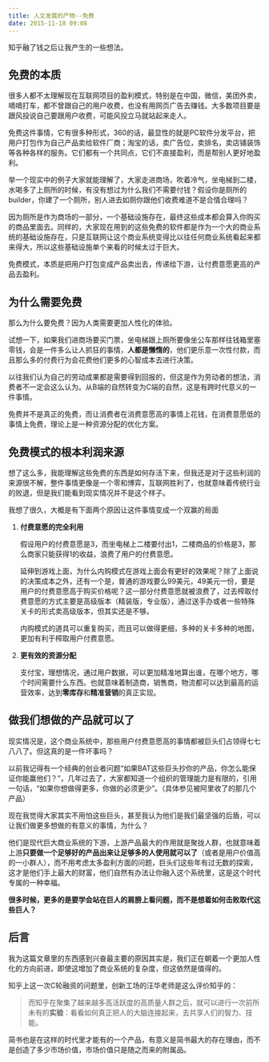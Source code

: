 ```yaml
---
title: 人文发展的产物--免费
date: 2015-11-18 09:08
---
```


知乎融了钱之后让我产生的一些想法。

## 免费的本质

很多人都不太理解现在互联网项目的盈利模式，特别是在中国，微信，美团外卖，嘀嘀打车，都不曾跟自己的用户收费，也没有用网页广告去赚钱。大多数项目要是跟风投说自己要跟用户收费，可能风投立马就站起来走人。

免费这件事情，它有很多种形式，360的话，最显性的就是PC软件分发平台，把用户打包作为自己产品卖给软件厂商；淘宝的话，卖广告位，卖排名，卖店铺装饰等各种各样的服务。它们都有一个共同点，它们不直接盈利，而是帮别人更好地盈利。

<!--more-->

举一个现实中的例子大家就能理解了，大家走进商场，吹着冷气，坐电梯到二楼，水喝多了上厕所的时候，有没有想过为什么我们不需要付钱？假设你是厕所的builder，你建了一个厕所，别人进去如厕你跟他们收费难道不是合情合理吗？

因为厕所是作为商场的一部分，一个基础设施存在，最终这些成本都会算入你购买的商品里面去。同样的，大家现在用到的这些免费的软件都是作为一个大的商业系统的基础设施存在，只是互联网让这个商业系统变得比以往任何商业系统看起来都来得大，所以这些基础设施单个来看的时候太过于巨大。

免费模式，本质是把用户打包变成产品卖出去，传递给下游，让付费意愿更高的产品去盈利。

## 为什么需要免费

那么为什么要免费？因为人类需要更加人性化的体验。

试想一下，如果我们进商场要买门票，坐电梯跟上厕所要像坐公车那样往钱箱里塞零钱，会是一件多么让人抓狂的事情，**人都是懒惰的**，他们更乐意一次性付款，而且那么多的付费行为会花费他们更多的心智成本去进行决策。

以往我们认为自己的劳动成果都是需要得到回报的，但这是作为劳动者的想法，消费者不一定会这么认为。从B端的自然转变为C端的自然，这是有跨时代意义的一件事情。

免费并不是真正的免费，而让消费者在消费意愿高的事情上花钱，在消费意愿低的事情上免费，理论上是一种资源分配的优化方案。

## 免费模式的根本利润来源

想了这么多，我能理解这些免费的东西是如何存活下来，但我还是对于这些利润的来源很不解，整件事情更像是一个零和博弈，互联网胜利了，也就意味着传统行业的败退，但是我们能看到现实情况并不是这个样子。

我想了很久，大概是有下面两个原因让这件事情变成一个双赢的局面

1. **付费意愿的完全利用**

	假设用户的付费意愿是3，而坐电梯上二楼要付出1，二楼商品的价格是3，那么商家只能获得1的收益，浪费了用户的付费意愿。

	延伸到游戏上面，为什么内购模式在游戏上面会有更好的效果呢？除了上面说的决策成本之外，还有一个是，普通的游戏要么99美元，49美元一份，要是用户的付费意愿高于购买价格呢？这一部分付费意愿就被浪费了，过去榨取付费意愿的方式主要是高级版本（精装版，专业版），通过送手办或者一些特殊关卡的形式卖高级版本，但其实还是不够。

	内购模式的道具可以重复购买，而且可以做得更细，多种的关卡多种的地图，更加有利于榨取用户付费意愿。

2. **更有效的资源分配**

	支付宝，理想情况，通过用户数据，可以更加精准地算出谁，在哪个地方，哪个时间需要什么东西。也就意味着制造商，销售商，物流都可以达到最高的运营效率，达到**零库存**和**精准营销**的真正实现。

## 做我们想做的产品就可以了

现实情况是，这个商业系统中，那些用户付费意愿高的事情都被巨头们占领得七七八八了。但这真的是一件坏事吗？

以前我记得有一个经典的创业者问题“如果BAT这些巨头抄你的产品，你怎么能保证你能赢他们？”，几年过去了，大家都知道一个组织的管理能力是有限的，引用一句话，“如果你想做得更多，你做的必须更少”。（具体参见被阿里收了的那几个产品）

现在我觉得大家其实不用怕这些巨头，甚至我认为他们是我们最坚强的后盾，可以让我们做更多想做的有意义的事情，为什么？

他们是现代巨大商业系统的下游，上游产品最大的作用就是聚拢人群，也就意味着上游**只要做一个足够好的产品出来让足够多的人使用就可以了**（或者是用户价值高的一小群人），而不用考虑太多盈利方面的问题，巨头们这些年有过无数的探索，这才是他们手上最大的财富，他们自然有办法让你融入这个系统里，这是这个时代专属的一种幸福。

**很多时候，更多的是要学会站在巨人的肩膀上看问题，而不是想着如何击败取代这些巨人？**

## 后言

我为这篇文章里的东西感到兴奋最主要的原因其实是，我们正在朝着一个更加人性化的方向前进，即使这增加了商业系统的复杂度，但这依然是值得的。

知乎上这一次C轮融资的问题里，创新工场的汪华老师是这么评价知乎的：
> 而知乎在聚集了越来越多高活跃度的高质量人群之后，就可以进行一次前所未有的**实验**：看看如何真正把人的大脑连接起来，去共享人们的智力、技能。

简书也是在这样的时代里才能有的一个产品，有意义是简书最大的存在理由，而不是创造了多少市场价值，市场价值只是随之而来的附属品。
